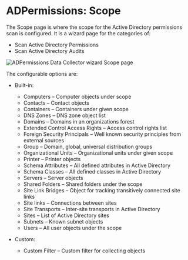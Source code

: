 # ADPermissions: Scope

The Scope page is where the scope for the Active Directory permissions scan is configured. It is a
wizard page for the categories of:

- Scan Active Directory Permissions
- Scan Active Directory Audits

![ADPermissions Data Collector wizard Scope page](/img/versioned_docs/activitymonitor_7.1/config/activedirectory/scope.webp)

The configurable options are:

- Built-in:

  - Computers – Computer objects under scope
  - Contacts – Contact objects
  - Containers – Containers under given scope
  - DNS Zones – DNS zone object list
  - Domains – Domains in an organizations forest
  - Extended Control Access Rights – Access control rights list
  - Foreign Security Principals – Well known security principles from external sources
  - Group – Domain, global, universal distribution groups
  - Organizational Units – Organizational units under given scope
  - Printer – Printer objects
  - Schema Attributes – All defined attributes in Active Directory
  - Schema Classes – All defined classes in Active Directory
  - Servers – Server objects
  - Shared Folders – Shared folders under the scope
  - Site Link Bridges – Object for tracking transitively connected site links
  - Site links – Connections between sites
  - Site Transports – Inter-site transports in Active Directory
  - Sites – List of Active Directory sites
  - Subnets – Known subnet objects
  - Users – All user objects under the scope

- Custom:

  - Custom Filter – Custom filter for collecting objects
